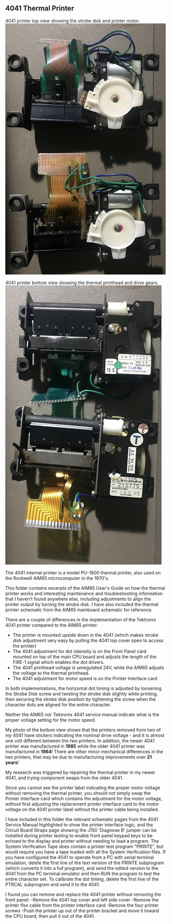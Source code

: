 4041 Thermal Printer
--------------------
4041 printer top view showing the strobe disk and printer motor.
![4041 Printer top view](./Printer%20Strobe%20Disk%20top%20view-small.jpg)

4041 printer bottom view showing the thermal printhead and drive gears.
![4041 Printer bottom view](./Printer%20bottom%20view-small.jpg)

The 4041 internal printer is a model PU-1800 thermal printer, also used on the Rockwell AIM65 microcomputer in the 1970's.

This folder contains excerpts of the AIM65 User's Guide on how the thermal printer works and interesting maintenance and troubleshooting information that I haven't found anywhere else, including adjustments to align the printer output by turning the strobe disk.  I have also included the thermal printer schematic from the AIM65 mainboard schematic for reference.

There are a couple of differences in the implementation of the Tektronix 4041 printer compared to the AIM65 printer:
- The printer is mounted upside down in the 4041 (which makes strobe disk adjustment very easy by pulling the 4041 top cover open to access the printer)
- The 4041 adjustment for dot intensity is on the Front Panel card mounted on top of the main CPU board and adjusts the length of the FIRE-1 signal which enables the dot drivers.
- The 4041 printhead voltage is unregulated 24V, while the AIM65 adjusts the voltage to the thermal printhead.
- The 4041 adjustment for motor speed is on the Printer Interface card

In both implementations, the horizontal dot timing is adjusted by loosening the Strobe Disk screw and twisting the strobe disk slightly while printing, then securing the strobe disk position by tightening the screw when the character dots are aligned for the entire character.

Neither the AIM65 nor Tektronix 4041 service manual indicate what is the proper voltage setting for the motor speed.

My photo of the bottom view shows that the printers removed from two of my 4041 have stickers indicating the nominal drive voltage - and it is almost one volt different between the two printers.  In addition, the newer 4041 printer was manufactured in **1985** while the older 4041 printer was manufactured in **1964**!  There are other minor mechanical differences in the two printers, that may be due to manufacturing improvements over **21 years**!

My research was triggered by repairing the thermal printer in my newer 4041, and trying component swaps from the older 4041.

Since you cannot see the printer label indicating the proper motor voltage without removing the thermal printer, you should not simply swap the Printer Interface card which contains the adjustment for the motor voltage, without first adjusting the replacement printer interface card to the motor voltage on the 4041 printer label without the printer cable being installed.

I have included in this folder the relevant schematic pages from the 4041 Service Manual highlighted to show the printer interface logic, and the Circuit Board Straps page showing the J150 'Diagnose B' jumper can be installed during printer testing to enable front panel keypad keys to be echoed to the display and printer without needing to load a program.  The System Verification Tape does contain a printer test program "PRINTE", but would require you have a tape loaded with all the System Verification files.  If you have configured the 4041 to operate from a PC with serial terminal emulation, delete the first line of the text version of the PRINTE subprogram (which converts it into a full program), and send the edited version to the 4041 from the PC terminal emulator and then RUN the program to test the entire character set.  To calibrate the dot timing, delete the first line of the PTRCAL subprogram and send it to the 4041.

I found you can remove and replace the 4041 printer without removing the front panel:
-Remove the 4041 top cover and left side cover
-Remove the printer flex cable from the printer interface card
-Remove the four printer screws
-Push the printer up out of the printer bracket and move it toward the CPU board, then pull it out of the 4041.

